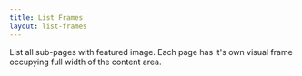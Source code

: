 ```yaml
---
title: List Frames
layout: list-frames
---
```

List all sub-pages with featured image. Each page has it's own visual frame
occupying full width of the content area.
